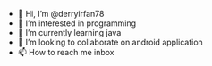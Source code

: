 - 👋 Hi, I’m @derryirfan78
- 👀 I’m interested in programming
- 🌱 I’m currently learning java
- 💞️ I’m looking to collaborate on android application
- 📫 How to reach me inbox

<!---
derryirfan78/derryirfan78 is a ✨ special ✨ repository because its `README.md` (this file) appears on your GitHub profile.
You can click the Preview link to take a look at your changes.
--->

